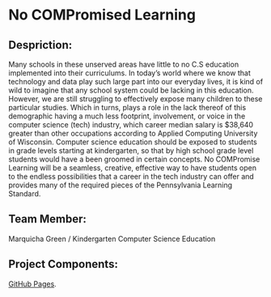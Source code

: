 # No COMPromised Learning

## Despriction: 

Many schools in these unserved areas have little to no C.S education implemented into their curriculums. In today’s world where we know that technology and data play such large part into our everyday lives, it is kind of wild to imagine that any school system could be lacking in this education. However, we are still struggling to effectively expose many children to these particular studies. Which in turns, plays a role in the lack thereof of this demographic having a much less footprint, involvement, or voice in the computer science (tech) industry, which career median salary is $38,640 greater than other occupations according to Applied Computing University of Wisconsin. Computer science education should be exposed to students in grade levels starting at kindergarten, so that by high school grade level students would have a been groomed in certain concepts. No COMPromise Learning will be a seamless, creative, effective way to have students open to the endless possibilities that a career in the tech industry can offer and provides many of the required pieces of the Pennsylvania Learning Standard. 

## Team Member: 
Marquicha Green / Kindergarten Computer Science Education

## Project Components:

[GitHub Pages](https://pages.github.com/).
